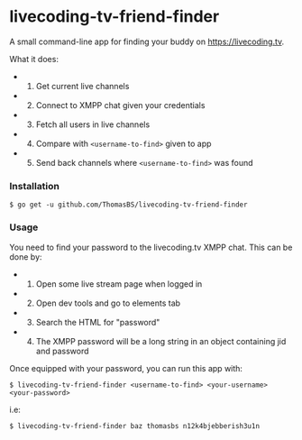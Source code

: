 # livecoding-tv-friend-finder
A small command-line app for finding your buddy on https://livecoding.tv.

What it does:
- 1) Get current live channels
- 2) Connect to XMPP chat given your credentials
- 3) Fetch all users in live channels
- 4) Compare with `<username-to-find>` given to app
- 5) Send back channels where `<username-to-find>` was found

### Installation
```
$ go get -u github.com/ThomasBS/livecoding-tv-friend-finder
```

### Usage
You need to find your password to the livecoding.tv XMPP chat. This can be done by:
- 1) Open some live stream page when logged in
- 2) Open dev tools and go to elements tab
- 3) Search the HTML for "password"
- 4) The XMPP password will be a long string in an object containing jid and password

Once equipped with your password, you can run this app with:

```
$ livecoding-tv-friend-finder <username-to-find> <your-username> <your-password>
```

i.e:

```
$ livecoding-tv-friend-finder baz thomasbs n12k4bjebberish3u1n
```
